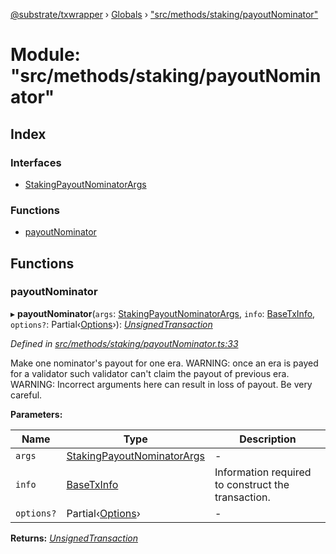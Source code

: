 [@substrate/txwrapper](../README.md) › [Globals](../globals.md) › ["src/methods/staking/payoutNominator"](_src_methods_staking_payoutnominator_.md)

# Module: "src/methods/staking/payoutNominator"

## Index

### Interfaces

* [StakingPayoutNominatorArgs](../interfaces/_src_methods_staking_payoutnominator_.stakingpayoutnominatorargs.md)

### Functions

* [payoutNominator](_src_methods_staking_payoutnominator_.md#payoutnominator)

## Functions

###  payoutNominator

▸ **payoutNominator**(`args`: [StakingPayoutNominatorArgs](../interfaces/_src_methods_staking_payoutnominator_.stakingpayoutnominatorargs.md), `info`: [BaseTxInfo](../interfaces/_src_util_types_.basetxinfo.md), `options?`: Partial‹[Options](../interfaces/_src_util_options_.options.md)›): *[UnsignedTransaction](../interfaces/_src_util_types_.unsignedtransaction.md)*

*Defined in [src/methods/staking/payoutNominator.ts:33](https://github.com/paritytech/txwrapper/blob/d1bfb8b/src/methods/staking/payoutNominator.ts#L33)*

Make one nominator's payout for one era.
WARNING: once an era is payed for a validator such validator can't claim the
payout of previous era.
WARNING: Incorrect arguments here can result in loss of payout. Be very careful.

**Parameters:**

Name | Type | Description |
------ | ------ | ------ |
`args` | [StakingPayoutNominatorArgs](../interfaces/_src_methods_staking_payoutnominator_.stakingpayoutnominatorargs.md) | - |
`info` | [BaseTxInfo](../interfaces/_src_util_types_.basetxinfo.md) | Information required to construct the transaction.  |
`options?` | Partial‹[Options](../interfaces/_src_util_options_.options.md)› | - |

**Returns:** *[UnsignedTransaction](../interfaces/_src_util_types_.unsignedtransaction.md)*
